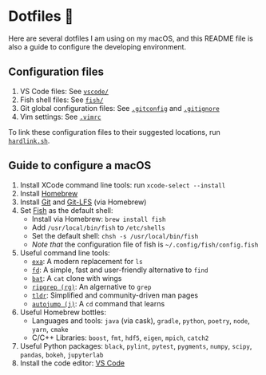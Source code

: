 # Dotfiles 🌚

Here are several dotfiles I am using on my macOS, and this README file is also a guide to configure the developing environment.

## Configuration files

1. VS Code files: See [`vscode/`](./vscode/)
2. Fish shell files: See [`fish/`](./fish/)
3. Git global configuration files: See [`.gitconfig`](./.gitconfig) and [`.gitignore`](./.gitignore)
4. Vim settings: See [`.vimrc`](./.vimrc)

To link these configuration files to their suggested locations, run [`hardlink.sh`](./hardlink.sh).

## Guide to configure a macOS

1. Install XCode command line tools: run `xcode-select --install`
1. Install [Homebrew](https://brew.sh)
2. Install [Git](https://git-scm.com) and [Git-LFS](https://git-lfs.github.com) (via Homebrew)
3. Set [Fish](https://fishshell.com) as the default shell:
   - Install via Homebrew: `brew install fish`
   - Add `/usr/local/bin/fish` to `/etc/shells`
   - Set the default shell: `chsh -s /usr/local/bin/fish`
   - *Note that* the configuration file of fish is `~/.config/fish/config.fish`
4. Useful command line tools:
   - [`exa`](https://the.exa.website): A modern replacement for `ls`
   - [`fd`](https://github.com/sharkdp/fd): A simple, fast and user-friendly alternative to `find`
   - [`bat`](https://github.com/sharkdp/bat): A `cat` clone with wings
   - [`ripgrep (rg)`](https://github.com/BurntSushi/ripgrep): An algernative to `grep`
   - [`tldr`](https://tldr.sh): Simplified and community-driven man pages
   - [`autojump (j)`](https://github.com/wting/autojump): A `cd` command that learns
5. Useful Homebrew bottles:
   - Languages and tools: `java` (via cask), `gradle`, `python`, `poetry`, `node`, `yarn`, `cmake`
   - C/C++ Libraries: `boost`, `fmt`, `hdf5`, `eigen`, `mpich`, `catch2`
6. Useful Python packages: `black`, `pylint`, `pytest`, `pygments`, `numpy`, `scipy`, `pandas`, `bokeh`, `jupyterlab`
7. Install the code editor: [VS Code](https://code.visualstudio.com)
